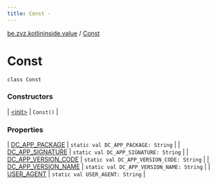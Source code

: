 ```yaml
---
title: Const - 
---
```


[be.zvz.kotlininside.value](../index.html) / [Const](./index.html)

# Const

`class Const`

### Constructors

| [&lt;init&gt;](-init-.html) | `Const()` |

### Properties

| [DC_APP_PACKAGE](-d-c_-a-p-p_-p-a-c-k-a-g-e.html) | `static val DC_APP_PACKAGE: String` |
| [DC_APP_SIGNATURE](-d-c_-a-p-p_-s-i-g-n-a-t-u-r-e.html) | `static val DC_APP_SIGNATURE: String` |
| [DC_APP_VERSION_CODE](-d-c_-a-p-p_-v-e-r-s-i-o-n_-c-o-d-e.html) | `static val DC_APP_VERSION_CODE: String` |
| [DC_APP_VERSION_NAME](-d-c_-a-p-p_-v-e-r-s-i-o-n_-n-a-m-e.html) | `static val DC_APP_VERSION_NAME: String` |
| [USER_AGENT](-u-s-e-r_-a-g-e-n-t.html) | `static val USER_AGENT: String` |

